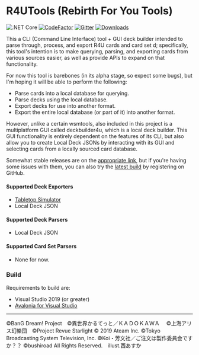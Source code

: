 R4UTools (Rebirth For You Tools)
===========
![.NET Core](https://github.com/ronelm2000/r4utools/workflows/.NET%20Core/badge.svg)
[![CodeFactor](https://www.codefactor.io/repository/github/ronelm2000/r4utools/badge)](https://www.codefactor.io/repository/github/ronelm2000/)
[![Gitter](https://badges.gitter.im/wsmtools/community.svg)](https://gitter.im/wsmtools/community?utm_source=badge&utm_medium=badge&utm_campaign=pr-badge)
[![Downloads](https://img.shields.io/github/downloads/ronelm2000/r4utools/total.svg)](https://tooomm.github.io/github-release-stats/?username=ronelm2000&repository=r4utools)

This a CLI (Command Line Interface) tool + GUI deck builder intended to parse through, process, and export R4U cards and card set d; specifically, this tool's intention is to make querying, parsing, and exporting cards from various sources easier, as
well as provide APIs to expand on that functionality.

For now this tool is barebones (in its alpha stage, so expect some bugs), but I'm hoping it will be able to perform the following:
* Parse cards into a local database for querying.
* Parse decks using the local database.
* Export decks for use into another format.
* Export the entire local database (or part of it) into another format.

However, unlike a certain wsmtools, also included in this project is a multiplatform GUI called deckbuilder4u, which is a local deck builder. This GUI functionality is entirely dependent on the features of its CLI, but also allow you to create Local Deck JSONs by interacting with its GUI and selecting cards from a locally sourced card database.

Somewhat stable releases are on the [appropriate link](https://github.com/ronelm2000/r4utools/releases), but if you're having some issues with them, you can also try the [latest build](https://github.com/ronelm2000/r4utools/actions) by
registering on GitHub. 

#### Supported Deck Exporters ####
* [Tabletop Simulator](https://steamcommunity.com/sharedfiles/filedetails/?id=2173923861)
* Local Deck JSON

#### Supported Deck Parsers ####
* Local Deck JSON

#### Supported Card Set Parsers ####
* None for now.

### Build ###
Requirements to build are:
* Visual Studio 2019 (or greater)
* [Avalonia for Visual Studio](https://marketplace.visualstudio.com/items?itemName=AvaloniaTeam.AvaloniaforVisualStudio)

-----
©BanG Dream! Project　©異世界かるてっと／ＫＡＤＯＫＡＷＡ 　©上海アリス幻樂団　©Project Revue Starlight © 2019 Ateam Inc. ©Tokyo Broadcasting System Television, Inc. ©Koi・芳文社／ご注文は製作委員会ですか？？ ©bushiroad All Rights Reserved.　illust.西あすか